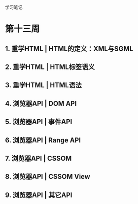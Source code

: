 学习笔记

# 第十三周

## 1. 重学HTML | HTML的定义：XML与SGML
## 2. 重学HTML | HTML标签语义
## 3. 重学HTML | HTML语法
## 4. 浏览器API | DOM API
## 5. 浏览器API | 事件API
## 6. 浏览器API | Range API
## 7. 浏览器API | CSSOM
## 8. 浏览器API | CSSOM View
## 9. 浏览器API | 其它API